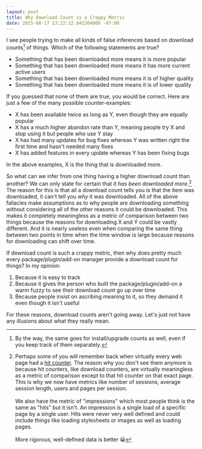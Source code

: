 ```yaml
---
layout: post
title: Why Download Count is a Crappy Metric
date: 2015-08-17 13:22:12.041364000 -07:00
---
```


I see people trying to make all kinds of false inferences based on download counts[^1] of things. Which of the following statements are true?

* Something that has been downloaded more means it is more popular
* Something that has been downloaded more means it has more current active users
* Something that has been downloaded more means it is of higher quality
* Something that has been downloaded more means it is of lower quality

If you guessed that none of them are true, you would be correct. Here are just a few of the many possible counter-examples:

* X has been available twice as long as Y, even though they are equally popular
* X has a much higher abandon rate than Y, meaning people try X and stop using it but people who use Y stay
* X has had many updates for bug fixes whereas Y was written right the first time and hasn't needed many fixes
* X has added features in every update whereas Y has been fixing bugs

In the above examples, X is the thing that is downloaded more.

So what can we infer from one thing having a higher download count than another? We can only state for certain that *it has been downloaded more.*[^2] The reason for this is that all a download count tells you is that the item was downloaded, it can't tell you *why* it was downloaded. All of the above fallacies make assumptions as to why people are downloading something without considering all of the *other* reasons it could be downloaded. This makes it completely meaningless as a metric of comparison between two things because the reasons for downloading X and Y could be vastly different. And it is nearly useless even when comparing the same thing between two points in time when the time window is large because reasons for downloading can shift over time.

If download count is such a crappy metric, then why does pretty much every package/plugin/add-on manager provide a download count for things? In my opinion:

1. Because it is easy to track
1. Because it gives the person who built the package/plugin/add-on a warm fuzzy to see their download count go up over time
1. Because people insist on ascribing meaning to it, so they demand it even though it isn't useful

For these reasons, download counts aren't going away. Let's just not have any illusions about what they really mean.

[^1]: By the way, the same goes for install/upgrade counts as well, even if you keep track of them separately.
[^2]: Perhaps some of you will remember back when virtually every web page had a [hit counter][hit-counter]. The reason why you don't see them anymore is because hit counters, like download counters, are virtually meaningless as a metric of comparison except to that hit counter on that exact page. This is why we now have metrics like number of sessions, average session length, users and pages per session.<br/><br/>We also have the metric of "impressions" which most people think is the same as "hits" but it isn't. An impression is a single load of a specific page by a single user. Hits were never very well defined and could include things like loading stylesheets or images as well as loading pages.<br/><br/>More rigorous, well-defined data is better :grinning:

[hit-counter]: https://en.wikipedia.org/wiki/Web_counter
